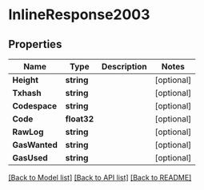 # InlineResponse2003

## Properties

Name | Type | Description | Notes
------------ | ------------- | ------------- | -------------
**Height** | **string** |  | [optional] 
**Txhash** | **string** |  | [optional] 
**Codespace** | **string** |  | [optional] 
**Code** | **float32** |  | [optional] 
**RawLog** | **string** |  | [optional] 
**GasWanted** | **string** |  | [optional] 
**GasUsed** | **string** |  | [optional] 

[[Back to Model list]](../README.md#documentation-for-models) [[Back to API list]](../README.md#documentation-for-api-endpoints) [[Back to README]](../README.md)


